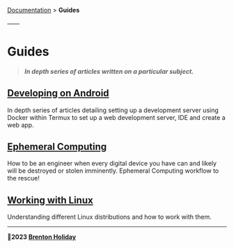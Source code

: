 [Documentation](#) > __Guides__

——

# Guides

> #### *In depth series of articles written on a particular subject.*

## [__Developing on Android__](developing-on-andrioid/)

In depth series of articles detailing setting up a development server using Docker within Termux to set up a web development server, IDE and create a web app.

## [Ephemeral Computing](ephemeral-computing/README.md)

How to be an engineer when every digital device you have can and likely will be destroyed or stolen imminently. Ephemeral Computing workflow to the rescue!

## [Working with Linux](#)

Understanding different Linux distributions and how to work with them.

***

**🤍2023 [Brenton Holiday](https://allmylinks.com/8rents)**

